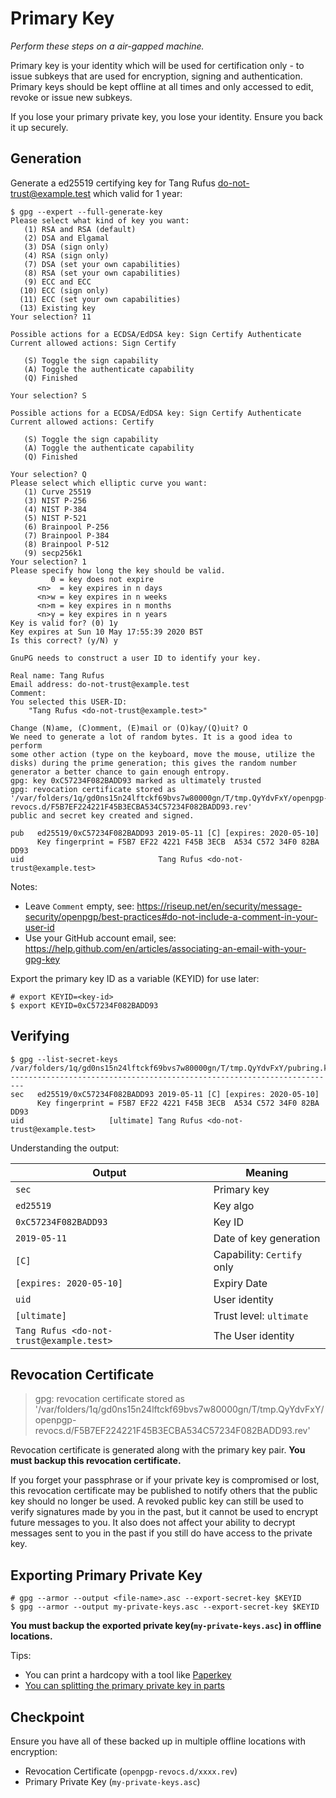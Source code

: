 # Primary Key

*Perform these steps on a air-gapped machine.*

Primary key is your identity which will be used for certification only - to issue subkeys that are used for encryption, signing and authentication. Primary keys should be kept offline at all times and only accessed to edit, revoke or issue new subkeys.

If you lose your primary private key, you lose your identity. Ensure you back it up securely.

## Generation

Generate a ed25519 certifying key for Tang Rufus <do-not-trust@example.test> which valid for 1 year:

```sh-session
$ gpg --expert --full-generate-key
Please select what kind of key you want:
   (1) RSA and RSA (default)
   (2) DSA and Elgamal
   (3) DSA (sign only)
   (4) RSA (sign only)
   (7) DSA (set your own capabilities)
   (8) RSA (set your own capabilities)
   (9) ECC and ECC
  (10) ECC (sign only)
  (11) ECC (set your own capabilities)
  (13) Existing key
Your selection? 11

Possible actions for a ECDSA/EdDSA key: Sign Certify Authenticate
Current allowed actions: Sign Certify

   (S) Toggle the sign capability
   (A) Toggle the authenticate capability
   (Q) Finished

Your selection? S

Possible actions for a ECDSA/EdDSA key: Sign Certify Authenticate
Current allowed actions: Certify

   (S) Toggle the sign capability
   (A) Toggle the authenticate capability
   (Q) Finished

Your selection? Q
Please select which elliptic curve you want:
   (1) Curve 25519
   (3) NIST P-256
   (4) NIST P-384
   (5) NIST P-521
   (6) Brainpool P-256
   (7) Brainpool P-384
   (8) Brainpool P-512
   (9) secp256k1
Your selection? 1
Please specify how long the key should be valid.
         0 = key does not expire
      <n>  = key expires in n days
      <n>w = key expires in n weeks
      <n>m = key expires in n months
      <n>y = key expires in n years
Key is valid for? (0) 1y
Key expires at Sun 10 May 17:55:39 2020 BST
Is this correct? (y/N) y

GnuPG needs to construct a user ID to identify your key.

Real name: Tang Rufus
Email address: do-not-trust@example.test
Comment:
You selected this USER-ID:
    "Tang Rufus <do-not-trust@example.test>"

Change (N)ame, (C)omment, (E)mail or (O)kay/(Q)uit? O
We need to generate a lot of random bytes. It is a good idea to perform
some other action (type on the keyboard, move the mouse, utilize the
disks) during the prime generation; this gives the random number
generator a better chance to gain enough entropy.
gpg: key 0xC57234F082BADD93 marked as ultimately trusted
gpg: revocation certificate stored as '/var/folders/1q/gd0ns15n24lftckf69bvs7w80000gn/T/tmp.QyYdvFxY/openpgp-revocs.d/F5B7EF224221F45B3ECBA534C57234F082BADD93.rev'
public and secret key created and signed.

pub   ed25519/0xC57234F082BADD93 2019-05-11 [C] [expires: 2020-05-10]
      Key fingerprint = F5B7 EF22 4221 F45B 3ECB  A534 C572 34F0 82BA DD93
uid                              Tang Rufus <do-not-trust@example.test>
```

Notes:

- Leave `Comment` empty, see: https://riseup.net/en/security/message-security/openpgp/best-practices#do-not-include-a-comment-in-your-user-id
- Use your GitHub account email, see: https://help.github.com/en/articles/associating-an-email-with-your-gpg-key

Export the primary key ID as a variable (KEYID) for use later:

```sh-session
# export KEYID=<key-id>
$ export KEYID=0xC57234F082BADD93
```

## Verifying

```sh-session
$ gpg --list-secret-keys
/var/folders/1q/gd0ns15n24lftckf69bvs7w80000gn/T/tmp.QyYdvFxY/pubring.kbx
-------------------------------------------------------------------------
sec   ed25519/0xC57234F082BADD93 2019-05-11 [C] [expires: 2020-05-10]
      Key fingerprint = F5B7 EF22 4221 F45B 3ECB  A534 C572 34F0 82BA DD93
uid                   [ultimate] Tang Rufus <do-not-trust@example.test>
```

Understanding the output:

| Output | Meaning |
| ------ | ------- |
| `sec` | Primary key |
| `ed25519` | Key algo |
| `0xC57234F082BADD93` | Key ID |
| `2019-05-11` | Date of key generation |
| `[C]` | Capability: `Certify` only |
| `[expires: 2020-05-10]` | Expiry Date |
| `uid` | User identity |
| `[ultimate]` | Trust level: `ultimate` |
| `Tang Rufus <do-not-trust@example.test>` | The User identity |

## Revocation Certificate

> gpg: revocation certificate stored as '/var/folders/1q/gd0ns15n24lftckf69bvs7w80000gn/T/tmp.QyYdvFxY/openpgp-revocs.d/F5B7EF224221F45B3ECBA534C57234F082BADD93.rev'

Revocation certificate is generated along with the primary key pair. **You must backup this revocation certificate.**

If you forget your passphrase or if your private key is compromised or lost, this revocation certificate may be published to notify others that the public key should no longer be used. A revoked public key can still be used to verify signatures made by you in the past, but it cannot be used to encrypt future messages to you. It also does not affect your ability to decrypt messages sent to you in the past if you still do have access to the private key.

## Exporting Primary Private Key

```
# gpg --armor --output <file-name>.asc --export-secret-key $KEYID
$ gpg --armor --output my-private-keys.asc --export-secret-key $KEYID
```

**You must backup the exported private key(`my-private-keys.asc`) in offline locations.**

Tips:

- You can print a hardcopy with a tool like [Paperkey](http://www.jabberwocky.com/software/paperkey/)
- [You can splitting the primary private key in parts](https://incenp.org/notes/2015/using-an-offline-gnupg-primary-key.html)

## Checkpoint

Ensure you have all of these backed up in multiple offline locations with encryption:

- Revocation Certificate (`openpgp-revocs.d/xxxx.rev`)
- Primary Private Key (`my-private-keys.asc`)
